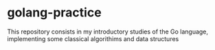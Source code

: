 # golang-practice

This repository consists in my introductory studies of the Go language, implementing some classical algorithims and data structures

